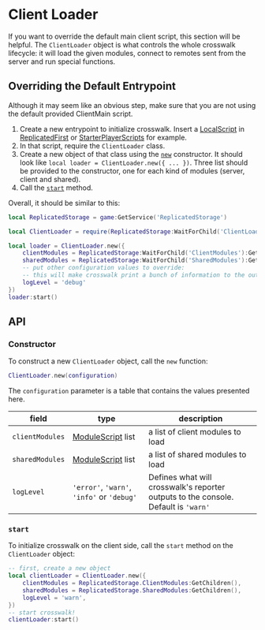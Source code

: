 # Client Loader

If you want to override the default main client script, this section will be helpful. The `ClientLoader` object is what controls the whole crosswalk lifecycle: it will load the given modules, connect to remotes sent from the server and run special functions.

## Overriding the Default Entrypoint

Although it may seem like an obvious step, make sure that you are not using the default provided ClientMain script.

1. Create a new entrypoint to initialize crosswalk. Insert a [LocalScript](https://developer.roblox.com/en-us/api-reference/class/LocalScript) in [ReplicatedFirst](https://developer.roblox.com/en-us/api-reference/class/ReplicatedFirst) or [StarterPlayerScripts](https://developer.roblox.com/en-us/api-reference/class/StarterPlayerScripts) for example.
1. In that script, require the `ClientLoader` class.
1. Create a new object of that class using the [`new`](#constructor) constructor. It should look like `local loader = ClientLoader.new({ ... })`. Three list should be provided to the constructor, one for each kind of modules (server, client and shared).
1. Call the [`start`](#start) method.

Overall, it should be similar to this:

```lua
local ReplicatedStorage = game:GetService('ReplicatedStorage')

local ClientLoader = require(ReplicatedStorage:WaitForChild('ClientLoader'))

local loader = ClientLoader.new({
    clientModules = ReplicatedStorage:WaitForChild('ClientModules'):GetChildren(),
    sharedModules = ReplicatedStorage:WaitForChild('SharedModules'):GetChildren(),
    -- put other configuration values to override:
    -- this will make crosswalk print a bunch of information to the output
    logLevel = 'debug'
})
loader:start()
```

## API

### Constructor

To construct a new `ClientLoader` object, call the `new` function:

```lua
ClientLoader.new(configuration)
```

The `configuration` parameter is a table that contains the values presented here.

| field | type | description |
| -- | -- | -- |
| `clientModules` | [ModuleScript](https://developer.roblox.com/en-us/api-reference/class/ModuleScript) list | a list of client modules to load |
| `sharedModules` | [ModuleScript](https://developer.roblox.com/en-us/api-reference/class/ModuleScript) list | a list of shared modules to load |
| `logLevel` | `'error'`, `'warn'`, `'info'` or `'debug'` | Defines what will crosswalk's reporter outputs to the console. Default is `'warn'` |

### `start`

To initialize crosswalk on the client side, call the `start` method on the `ClientLoader` object:

```lua
-- first, create a new object
local clientLoader = ClientLoader.new({
    clientModules = ReplicatedStorage.ClientModules:GetChildren(),
    sharedModules = ReplicatedStorage.SharedModules:GetChildren(),
    logLevel = 'warn',
})
-- start crosswalk!
clientLoader:start()
```
